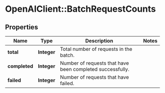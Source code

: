 # OpenAIClient::BatchRequestCounts

## Properties
Name | Type | Description | Notes
------------ | ------------- | ------------- | -------------
**total** | **Integer** | Total number of requests in the batch. | 
**completed** | **Integer** | Number of requests that have been completed successfully. | 
**failed** | **Integer** | Number of requests that have failed. | 


